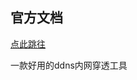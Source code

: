 ## 官方文档
[点此跳往](https://github.com/jeessy2/ddns-go#docker%E4%B8%AD%E4%BD%BF%E7%94%A8)

一款好用的ddns内网穿透工具